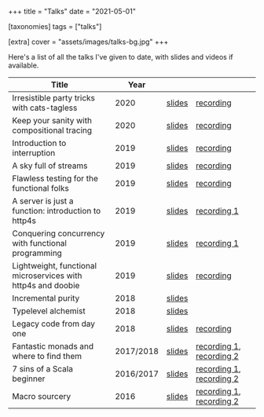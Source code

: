 +++
title = "Talks"
date = "2021-05-01"

[taxonomies]
tags = ["talks"]

[extra]
cover = "assets/images/talks-bg.jpg"
+++

Here's a list of all the talks I've given to date, with slides and videos if available.

<!-- more -->
<!-- ---
layout: page
navigation: True
date: 2019-08-10 12:00
subclass: 'post tag-test tag-content'
logo: 'assets/images/jk_white.svg'
author: kubukoz
disqus: true
categories: kubukoz
--- -->

| Title                                                        | Year      |                                                                                              |                                                                                                                          |
| ------------------------------------------------------------ | --------- | -------------------------------------------------------------------------------------------- | ------------------------------------------------------------------------------------------------------------------------ |
| Irresistible party tricks with cats-tagless                  | 2020      | [slides](https://speakerdeck.com/kubukoz/irresistible-party-tricks-with-cats-tagless)        | [recording](https://www.youtube.com/watch?v=rzS9lkg3Cf8)                                                                 |
| Keep your sanity with compositional tracing                  | 2020      | [slides](https://speakerdeck.com/kubukoz/keep-your-sanity-with-compositional-tracing)        | [recording](https://www.youtube.com/watch?v=CKS8c1di3Z0)                                                                 |
| Introduction to interruption                                 | 2019      | [slides](https://speakerdeck.com/kubukoz/introduction-to-interruption)                       | [recording](https://youtube.com/watch?v=EQWAQF6Yj5Q)                                                                     |
| A sky full of streams                                        | 2019      | [slides](https://speakerdeck.com/kubukoz/a-sky-full-of-streams)                              | [recording](https://youtube.com/watch?v=oluPEFlXumw)                                                                     |
| Flawless testing for the functional folks                    | 2019      | [slides](https://speakerdeck.com/kubukoz/flawless-testing-for-the-functional-folks)          | [recording](https://vimeo.com/368027707)                                                                                 |
| A server is just a function: introduction to http4s          | 2019      | [slides](https://speakerdeck.com/kubukoz/a-server-is-just-a-function-introduction-to-http4s) | [recording&nbsp;1](https://www.youtube.com/watch?v=9YsZ8loRVDA)                                                          | [recording&nbsp;2](https://www.youtube.com/watch?v=jwKzluH5jFg) |
| Conquering concurrency with functional programming           | 2019      | [slides](https://speakerdeck.com/kubukoz/conquering-concurrency-with-functional-programming) | [recording&nbsp;1](https://youtube.com/watch?v=6z6C1EmxzaI)                                                              | [recording&nbsp;2](https://youtube.com/watch?v=fZO2lV2xjEo)     |
| Lightweight, functional microservices with http4s and doobie | 2019      | [slides](https://kubukoz.github.io/talks/http4s-doobie-micro/slides/)                        | [recording](https://youtube.com/watch?v=fQfMiUDsLv4)                                                                     |
| Incremental purity                                           | 2018      | [slides](https://kubukoz.github.io/talks/incremental-purity/slides/)                         |
| Typelevel alchemist                                          | 2018      | [slides](https://kubukoz.github.io/talks/typelevel-alchemist/slides)                         |
| Legacy code from day one                                     | 2018      | [slides](https://kubukoz.github.io/talks/legacy-code-from-day-1/slides/#/)                   | [recording](https://youtube.com/watch?v=6FYISbNdanE)                                                                     |
| Fantastic monads and where to find them                      | 2017/2018 | [slides](https://kubukoz.github.io/talks/fantastic-monads-and-where-to-find-them/slides/#/)  | [recording&nbsp;1](https://youtube.com/watch?v=hOvyL28t0Yc), [recording&nbsp;2](https://youtube.com/watch?v=HMs_F7LXTak) |
| 7 sins of a Scala beginner                                   | 2016/2017 | [slides](https://kubukoz.github.io/talks/seven-sins-of-a-scala-developer/slides/#/)          | [recording&nbsp;1](https://youtu.be/8ZAKrcnQ7Ww), [recording&nbsp;2](https://youtube.com/watch?v=Z2YzCzfUNNk)            |
| Macro sourcery                                               | 2016      | [slides](https://kubukoz.github.io/talks/macro-sourcery/slides/#/)                           | [recording&nbsp;1](https://youtube.com/watch?v=-ayx8NIDv4Q), [recording&nbsp;2](https://youtube.com/watch?v=KvZlYAOtzmU) |
